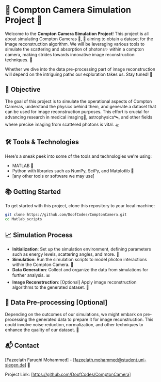 # 📸 Compton Camera Simulation Project 🌈

Welcome to the **Compton Camera Simulation Project**! This project is all about simulating Compton Cameras 📸, 🚀 aiming to obtain a dataset for the image reconstruction algorithm. We will be leveraging various tools to simulate the scattering and absorption of photons✨ within a compton camera, making strides towards innovative image reconstruction techniques. 🌠

Whether we dive into the data pre-processing part of image reconstruction will depend on the intriguing paths our exploration takes us. Stay tuned! 💫

## 🎯 Objective

The goal of this project is to simulate the operational aspects of Compton Cameras, understand the physics behind them, and generate a dataset that can be used for image reconstruction purposes. This effort is crucial for advancing research in medical imaging🏥, astrophysics🛰️, and other fields where precise imaging from scattered photons is vital. 🛸

## 🛠 Tools & Technologies

Here's a sneak peek into some of the tools and technologies we're using:

- MATLAB 🧮
- Python with libraries such as NumPy, SciPy, and Matplotlib 🐍
- [any other tools or software we may use]

## 📚 Getting Started

To get started with this project, clone this repository to your local machine:

```bash
git clone https://github.com/DoofCodes/ComptonCamera.git
cd Matlab_scripts
```
## 📈 Simulation Process

- **Initialization**: Set up the simulation environment, defining parameters such as energy levels, scattering angles, and more. 🎲
- **Simulation**: Run the simulation scripts to model photon interactions within the Compton Camera. 🔬
- **Data Generation**: Collect and organize the data from simulations for further analysis. 📊
- **Image Reconstruction**: [Optional] Apply image reconstruction algorithms to the generated dataset. 🎨


## 🔄 Data Pre-processing [Optional]

Depending on the outcomes of our simulations, we might embark on pre-processing the generated data to prepare it for image reconstruction. This could involve noise reduction, normalization, and other techniques to enhance the quality of our dataset. 🔧

## 📬 Contact

[Fazeelath Faruqhi Mohammed] - [fazeelath.mohammed@student.uni-siegen.de] 📧

Project Link: [https://github.com/DoofCodes/ComptonCamera]
